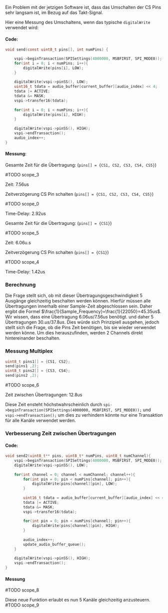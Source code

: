 
Ein Problem mit der jetzigen Software ist, dass das Umschalten der CS Pins sehr langsam ist, im Bezug auf das Takt-Signal.

Hier eine Messung des Umschaltens, wenn das typische `digitalWrite` verwendet wird:

#### Code:
```c
void send(const uint8_t pins[], int numPins) {

	vspi->beginTransaction(SPISettings(4000000, MSBFIRST, SPI_MODE0));
	for(int i = 0; i < numPins; i++){
		digitalWrite(pins[i], LOW);
	}
	
	digitalWrite(vspi->pinSS(), LOW);
	uint16_t tdata = audio_buffer[current_buffer][audio_index] << 4;
	tdata |= ACTIVE;
	tdata &= MASK;
	vspi->transfer16(tdata);
	
	for(int i = 0; i < numPins; i++){
		digitalWrite(pins[i], HIGH);
	}
	
	digitalWrite(vspi->pinSS(), HIGH);
	vspi->endTransaction();
	audio_index++;
}
``` 


#### Messung:

Gesamte Zeit für die Übertragung: (`pins[] = {CS1, CS2, CS3, CS4, CS5}`)

#TODO scope_3

Zeit: 7.56us

Zeitverzögerung CS Pin schalten (`pins[] = {CS1, CS2, CS3, CS4, CS5}`)

#TODO scope_0

Time-Delay: 2.92us

Gesamte Zeit für die Übertragung: (`pins[] = {CS1}`)

#TODO scope_5

Zeit: 6.06u.s

Zeitverzögerung CS Pin schalten (`pins[] = {CS1}`)

#TODO scope_4

Time-Delay: 1.42us



### Berechnung

Die Frage stellt sich, ob mit dieser Übertragungsgeschwindigkeit 5 Ausgänge gleichzeitig beschalten werden können. Hierfür müssen alle Übertragungen innerhalb einer Sample-Zeit abgeschlossen sein. Daher ergibt die Formel $\frac{1}{Sample_Frequency}=\frac{1}{22050}=45.35us$. Wir wissen, dass eine Übertragung $6.06us/7.56us$ benötigt. und daher 5 Übertragungen $30.us/37.8us$. Dies würde sich Prinzipiell ausgehen, jedoch stellt sich die Frage, ob die Pins Zeit benötigen, bis sie wieder verwendet werden könne. Um dies herauszufinden, werden 2 Channels direkt hintereinander beschalten.


### Messung Multiplex

```c
uint8_t pins1[] = {CS1, CS2};
send(pins1 ,2);
uint8_t pins2[] = {CS3, CS4};
send(pins2 ,2);
```


#TODO scope_6

Zeit zwischen Übertragungen: 12.8us

Diese Zeit ensteht höchstwahrscheinlich durch `spi->beginTransaction(SPISettings(4000000, MSBFIRST, SPI_MODE0));` und `vspi->endTransaction();` um dies zu verhindern könnte nur eine Transaktion für alle Kanäle verwendet werden.

### Verbesserung Zeit zwischen Übertragungen

#### Code:
```c
void send2(uint8_t** pins, uint8_t* numPins, uint8_t numChannel){
	vspi->beginTransaction(SPISettings(4000000, MSBFIRST, SPI_MODE0));
	digitalWrite(vspi->pinSS(), LOW);
	
	for(int channel = 0; channel < numChannel; channel++){
		for(int pin = 0; pin < numPins[channel]; pin++){
			digitalWrite(pins[channel][pin], LOW);
		}
		
		uint16_t tdata = audio_buffer[current_buffer][audio_index] << 4;
		tdata |= ACTIVE;
		tdata &= MASK;
		vspi->transfer16(tdata);
		
		for(int pin = 0; pin < numPins[channel]; pin++){
			digitalWrite(pins[channel][pin], HIGH);
		}
		
		audio_index++;
		update_audio_buffer_queue();
	}
	
	digitalWrite(vspi->pinSS(), HIGH);
	vspi->endTransaction();
}
```

#### Messung

#TODO scope_8



Diese neue Funktion erlaubt es nun 5 Kanäle gleichzeitig anzusteuern.
#TODO scope_9



